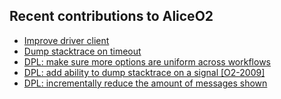 ## Recent contributions to AliceO2
- [Improve driver client](https://github.com/AliceO2Group/AliceO2/pull/5370)
- [Dump stacktrace on timeout](https://github.com/AliceO2Group/AliceO2/pull/5367)
- [DPL: make sure more options are uniform across workflows](https://github.com/AliceO2Group/AliceO2/pull/5351)
- [DPL: add ability to dump stacktrace on a signal [O2-2009]](https://github.com/AliceO2Group/AliceO2/pull/5343)
- [DPL: incrementally reduce the amount of messages shown](https://github.com/AliceO2Group/AliceO2/pull/5342)
